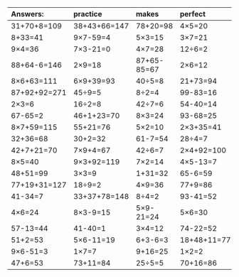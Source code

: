 | Answers: | practice | makes | perfect | ! |
| :--- | :--- | :--- | :--- | :--- |
| 31+70+8=109 | 38+43+66=147 | 78+20=98 | 4×5=20 | 28+57+18=103 | 
| 8+33=41 | 9×7-59=4 | 5×3=15 | 3×7=21 | 8×6=48 | 
| 9×4=36 | 7×3-21=0 | 4×7=28 | 12÷6=2 | 3×6-6=12 | 
| 88+64-6=146 | 2×9=18 | 87+65-85=67 | 2×6=12 | 9×4+11=47 | 
| 8×6+63=111 | 6×9+39=93 | 40÷5=8 | 21+73=94 | 58-58=0 | 
| 87+92+92=271 | 45÷9=5 | 8÷2=4 | 99-83=16 | 2+55+79=136 | 
| 2×3=6 | 16÷2=8 | 42÷7=6 | 54-40=14 | 72÷9=8 | 
| 67-65=2 | 46+1+23=70 | 8×3=24 | 93-68=25 | 8×8=64 | 
| 8×7+59=115 | 55+21=76 | 5×2=10 | 2×3+35=41 | 85-41=44 | 
| 32+36=68 | 30+2=32 | 61-7=54 | 28÷4=7 | 60-51=9 | 
| 42+7+21=70 | 7×9+4=67 | 42÷6=7 | 2×4+92=100 | 4×2=8 | 
| 8×5=40 | 9×3+92=119 | 7×2=14 | 4×5-13=7 | 45-41=4 | 
| 48+51=99 | 3×3=9 | 1+31=32 | 65-6=59 | 5×8=40 | 
| 77+19+31=127 | 18÷9=2 | 4×9=36 | 77+9=86 | 49+15=64 | 
| 41-34=7 | 33+37+78=148 | 8÷4=2 | 93-41=52 | 2×5=10 | 
| 4×6=24 | 8×3-9=15 | 5×9-21=24 | 5×6=30 | 36÷9=4 | 
| 57-13=44 | 41-40=1 | 3×4=12 | 74-22=52 | 6×6-1=35 | 
| 51+2=53 | 5×6-11=19 | 6+3-6=3 | 18+48+11=77 | 2×3-6=0 | 
| 9×6-51=3 | 1×7=7 | 9+16=25 | 1×2=2 | 6×5+7=37 | 
| 47+6=53 | 73+11=84 | 25÷5=5 | 70+16=86 | 5×7+6=41 | 
